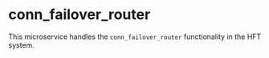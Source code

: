 # conn_failover_router

This microservice handles the `conn_failover_router` functionality in the HFT system.
